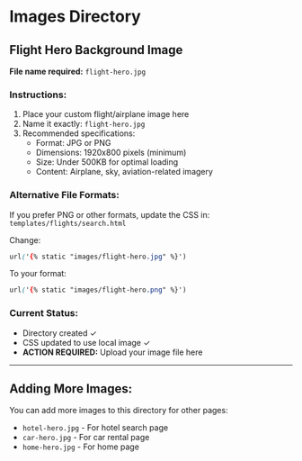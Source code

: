 # Images Directory

## Flight Hero Background Image

**File name required:** `flight-hero.jpg`

### Instructions:
1. Place your custom flight/airplane image here
2. Name it exactly: `flight-hero.jpg`
3. Recommended specifications:
   - Format: JPG or PNG
   - Dimensions: 1920x800 pixels (minimum)
   - Size: Under 500KB for optimal loading
   - Content: Airplane, sky, aviation-related imagery

### Alternative File Formats:
If you prefer PNG or other formats, update the CSS in:
`templates/flights/search.html`

Change:
```css
url('{% static "images/flight-hero.jpg" %}')
```

To your format:
```css
url('{% static "images/flight-hero.png" %}')
```

### Current Status:
- Directory created ✓
- CSS updated to use local image ✓
- **ACTION REQUIRED:** Upload your image file here

---

## Adding More Images:

You can add more images to this directory for other pages:
- `hotel-hero.jpg` - For hotel search page
- `car-hero.jpg` - For car rental page
- `home-hero.jpg` - For home page
